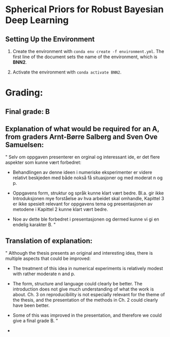 # Spherical Priors for Robust Bayesian Deep Learning

## Setting Up the Environment 

1. Create the environment with `conda env create -f environment.yml`. The first line of the document sets the name of the environment, which is **BNN2**.

2. Activate the environment with `conda activate BNN2`.


# Grading:

## Final grade: B

## Explanation of what would be required for an A, from graders Arnt-Børre Salberg and Sven Ove Samuelsen:

"
Selv om oppgaven presenterer en orginal og interessant ide, er det flere aspekter som kunne vært forbedret:

- Behandlingen av denne ideen i numeriske eksperimenter er videre relativt beskjeden med både nokså få situasjoner og med moderat n og p.

- Oppgavens form, struktur og språk kunne klart vært bedre. Bl.a. gir ikke Introduksjonen mye forståelse av hva arbeidet skal omhandle, Kapittel 3 er ikke spesielt relevant for oppgavens tema og 
presentasjonen av metodene i Kapittel 2 kunne klart vært bedre.

- Noe av dette ble forbedret i presentasjonen og dermed kunne vi gi en endelig karakter B.
"

## Translation of explanation:

"
Although the thesis presents an original and interesting idea, there is multiple aspects that could be improved:

- The treatment of this idea in numerical experiments is relatively modest with rather moderate n and p.

- The form, structure and language could clearly be better. The introduction does not give much understanding of what the work is about. Ch. 3 on reproducibility is not especially relevant for the theme of the thesis, and the presentation of the methods in Ch. 2 could clearly have been better.

- Some of this was improved in the presentation, and therefore we could give a final grade B.
"
 - 
